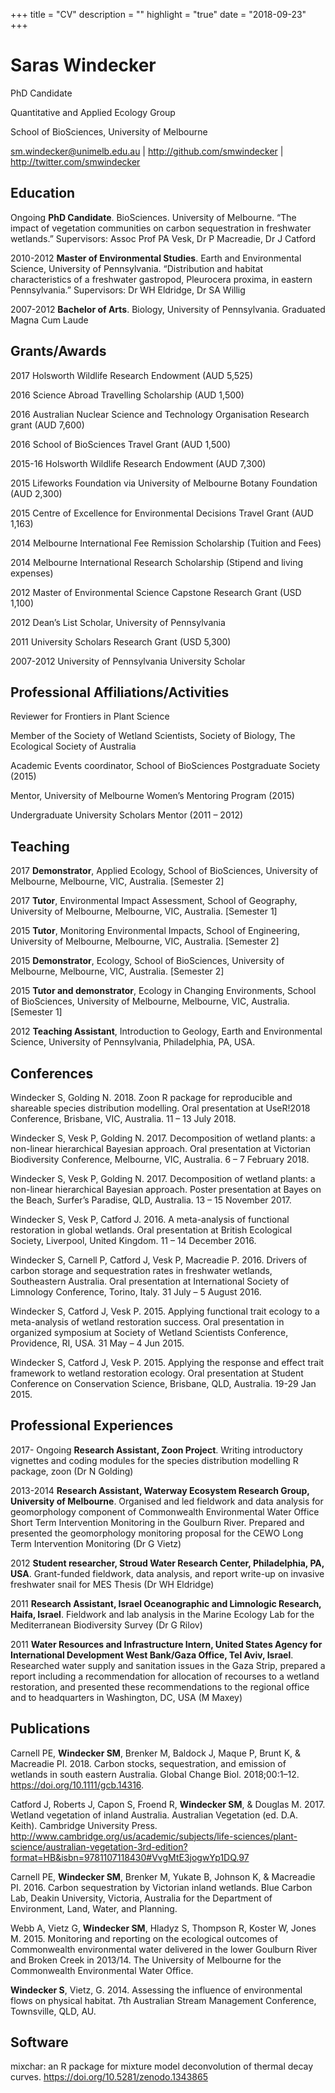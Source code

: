 +++
title = "CV"
description = ""
highlight = "true"
date = "2018-09-23"
+++

# Saras Windecker

PhD Candidate

Quantitative and Applied Ecology Group

School of BioSciences, University of Melbourne

<sm.windecker@unimelb.edu.au> | <http://github.com/smwindecker> | <http://twitter.com/smwindecker>

## Education

Ongoing **PhD Candidate**. BioSciences. University of Melbourne. “The impact of vegetation communities on carbon sequestration in freshwater wetlands.” Supervisors: Assoc Prof PA Vesk, Dr P Macreadie, Dr J Catford

2010-2012 **Master of Environmental Studies**. Earth and Environmental Science, University of Pennsylvania. “Distribution and habitat characteristics of a freshwater gastropod, Pleurocera proxima, in eastern Pennsylvania.” Supervisors: Dr WH Eldridge, Dr SA Willig

2007-2012 **Bachelor of Arts**. Biology, University of Pennsylvania. Graduated Magna Cum Laude

## Grants/Awards

2017	Holsworth Wildlife Research Endowment (AUD 5,525)

2016	Science Abroad Travelling Scholarship (AUD 1,500)

2016	Australian Nuclear Science and Technology Organisation Research grant (AUD 7,600)

2016	School of BioSciences Travel Grant (AUD 1,500)

2015-16	Holsworth Wildlife Research Endowment (AUD 7,300)

2015	Lifeworks Foundation via University of Melbourne Botany Foundation (AUD 2,300)

2015	Centre of Excellence for Environmental Decisions Travel Grant (AUD 1,163)

2014 	Melbourne International Fee Remission Scholarship (Tuition and Fees)

2014	Melbourne International Research Scholarship (Stipend and living expenses)

2012	Master of Environmental Science Capstone Research Grant (USD 1,100)

2012	Dean’s List Scholar, University of Pennsylvania

2011 	University Scholars Research Grant (USD 5,300)

2007-2012	University of Pennsylvania University Scholar

## Professional Affiliations/Activities

Reviewer for Frontiers in Plant Science

Member of the Society of Wetland Scientists, Society of Biology, The Ecological Society of Australia

Academic Events coordinator, School of BioSciences Postgraduate Society (2015)

Mentor, University of Melbourne Women’s Mentoring Program (2015)

Undergraduate University Scholars Mentor (2011 – 2012)

## Teaching

2017	**Demonstrator**, Applied Ecology, School of BioSciences, University of Melbourne, Melbourne, VIC, Australia. [Semester 2]

2017	**Tutor**, Environmental Impact Assessment, School of Geography, University of Melbourne, Melbourne, VIC, Australia. [Semester 1]

2015	**Tutor**, Monitoring Environmental Impacts, School of Engineering, University of Melbourne, Melbourne, VIC, Australia. [Semester 2]

2015	**Demonstrator**, Ecology, School of BioSciences, University of Melbourne, Melbourne, VIC, Australia. [Semester 2]

2015	**Tutor and demonstrator**, Ecology in Changing Environments, School of BioSciences, University of Melbourne, Melbourne, VIC, Australia. [Semester 1]

2012 	**Teaching Assistant**, Introduction to Geology, Earth and Environmental Science, University of Pennsylvania, Philadelphia, PA, USA. 

## Conferences

Windecker S, Golding N. 2018. Zoon R package for reproducible and shareable species distribution modelling. Oral presentation at UseR!2018 Conference, Brisbane, VIC, Australia. 11 – 13 July 2018.

Windecker S, Vesk P, Golding N. 2017. Decomposition of wetland plants: a non-linear hierarchical Bayesian approach. Oral presentation at Victorian Biodiversity Conference, Melbourne, VIC, Australia. 6 – 7 February 2018.

Windecker S, Vesk P, Golding N. 2017. Decomposition of wetland plants: a non-linear hierarchical Bayesian approach. Poster presentation at Bayes on the Beach, Surfer’s Paradise, QLD, Australia. 13 – 15 November 2017.

Windecker S, Vesk P, Catford J. 2016. A meta-analysis of functional restoration in global wetlands. Oral presentation at British Ecological Society, Liverpool, United Kingdom. 11 – 14 December 2016.

Windecker S, Carnell P, Catford J, Vesk P, Macreadie P. 2016. Drivers of carbon storage and sequestration rates in freshwater wetlands, Southeastern Australia. Oral presentation at International Society of Limnology Conference, Torino, Italy. 31 July – 5 August 2016.

Windecker S, Catford J, Vesk P. 2015. Applying functional trait ecology to a meta-analysis of wetland restoration success. Oral presentation in organized symposium at Society of Wetland Scientists Conference, Providence, RI, USA. 31 May – 4 Jun 2015.

Windecker S, Catford J, Vesk P. 2015. Applying the response and effect trait framework to wetland restoration ecology. Oral presentation at Student Conference on Conservation Science, Brisbane, QLD, Australia. 19-29 Jan 2015. 

## Professional Experiences

2017- Ongoing 	**Research Assistant, Zoon Project**. Writing introductory vignettes and coding modules for the species distribution modelling R package, zoon (Dr N Golding)

2013-2014	**Research Assistant, Waterway Ecosystem Research Group, University of Melbourne**. Organised and led fieldwork and data analysis for geomorphology component of Commonwealth Environmental Water Office Short Term Intervention Monitoring in the Goulburn River. Prepared and presented the geomorphology monitoring proposal for the CEWO Long Term Intervention Monitoring (Dr G Vietz)

2012	**Student researcher, Stroud Water Research Center, Philadelphia, PA, USA**. Grant-funded fieldwork, data analysis, and report write-up on invasive freshwater snail for MES Thesis (Dr WH Eldridge) 

2011	**Research Assistant, Israel Oceanographic and Limnologic Research, Haifa, Israel**. Fieldwork and lab analysis in the Marine Ecology Lab for the Mediterranean Biodiversity Survey (Dr G Rilov)

2011	**Water Resources and Infrastructure Intern, United States Agency for International Development West Bank/Gaza Office, Tel Aviv, Israel**. Researched water supply and sanitation issues in the Gaza Strip, prepared a report including a recommendation for allocation of recourses to a wetland restoration, and presented these recommendations to the regional office and to headquarters in Washington, DC, USA (M Maxey)	

## Publications

Carnell PE, **Windecker SM**, Brenker M, Baldock J, Maque P, Brunt K, & Macreadie PI. 2018. Carbon stocks, sequestration, and emission of wetlands in south eastern Australia. Global Change Biol. 2018;00:1–12. <https://doi.org/10.1111/gcb.14316>.

Catford J, Roberts J, Capon S, Froend R, **Windecker SM**, & Douglas M. 2017. Wetland vegetation of inland Australia. Australian Vegetation (ed. D.A. Keith). Cambridge University Press. <http://www.cambridge.org/us/academic/subjects/life-sciences/plant-science/australian-vegetation-3rd-edition?format=HB&isbn=9781107118430#VvgMtE3jogwYp1DQ.97>

Carnell PE, **Windecker SM**, Brenker M, Yukate B, Johnson K, & Macreadie PI. 2016. Carbon sequestration by Victorian inland wetlands. Blue Carbon Lab, Deakin University, Victoria, Australia for the Department of Environment, Land, Water, and Planning.

Webb A, Vietz G, **Windecker SM**, Hladyz S, Thompson R, Koster W, Jones M. 2015. Monitoring and reporting on the ecological outcomes of Commonwealth environmental water delivered in the lower Goulburn River and Broken Creek in 2013/14. The University of Melbourne for the Commonwealth Environmental Water Office. 

**Windecker S**, Vietz, G. 2014. Assessing the influence of environmental flows on physical habitat. 7th Australian Stream Management Conference, Townsville, QLD, AU.

## Software

mixchar: an R package for mixture model deconvolution of thermal decay curves. <https://doi.org/10.5281/zenodo.1343865>
